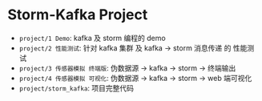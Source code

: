 # Storm-Kafka Project

* `project/1 Demo`: kafka 及 storm 编程的 demo
* `project/2 性能测试`: 针对 kafka 集群 及 kafka -> storm 消息传递 的 性能测试
* `project/3 传感器模拟 终端版`: 伪数据源 -> kafka -> storm -> 终端输出
* `project/4 传感器模拟 可视化`: 伪数据源 -> kafka -> storm -> web 端可视化
* `project/storm_kafka`: 项目完整代码

